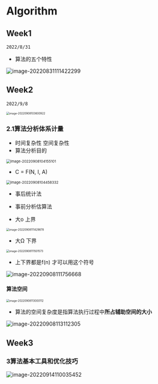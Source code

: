 # Algorithm

   

## Week1

`2022/8/31`



* 算法的五个特性

![image-20220831111422299](https://gitee.com/lynbz1018/image/raw/master/img/20220831111423.png)



## Week2

`2022/9/8`



<img src="C:%5CUsers%5Clyn95%5CAppData%5CRoaming%5CTypora%5Ctypora-user-images%5Cimage-20220908103600922.png" alt="image-20220908103600922" style="zoom:50%;" />



### 2.1算法分析体系计量



* 时间复杂性 空间复杂性
* 算法分析目的

<img src="https://gitee.com/lynbz1018/image/raw/master/img/20220908104156.png" alt="image-20220908104155101" style="zoom:67%;" />

  

* C = F(N, I, A)

<img src="C:%5CUsers%5Clyn95%5CAppData%5CRoaming%5CTypora%5Ctypora-user-images%5Cimage-20220908104458332.png" alt="image-20220908104458332" style="zoom:67%;" />



* 事后统计法
* 事前分析估算法



* 大ο 上界

<img src="https://gitee.com/lynbz1018/image/raw/master/img/20220908111431.png" alt="image-20220908111429878" style="zoom:50%;" />

* 大Ω 下界

<img src="C:%5CUsers%5Clyn95%5CAppData%5CRoaming%5CTypora%5Ctypora-user-images%5Cimage-20220908111501573.png" alt="image-20220908111501573" style="zoom:50%;" />

* 上下界都是f(n) 才可以用这个符号

![image-20220908111756668](https://gitee.com/lynbz1018/image/raw/master/img/20220908111757.png)

  

#### 算法空间

<img src="C:%5CUsers%5Clyn95%5CAppData%5CRoaming%5CTypora%5Ctypora-user-images%5Cimage-20220908113000112.png" alt="image-20220908113000112" style="zoom:50%;" />

* 算法的空间复杂度是指算法执行过程中**所占辅助空间的大小**

![image-20220908113112305](https://gitee.com/lynbz1018/image/raw/master/img/20220908113113.png)



## Week3

### 3算法基本工具和优化技巧

![image-20220914110035452](https://gitee.com/lynbz1018/image/raw/master/img/20220914110036.png)